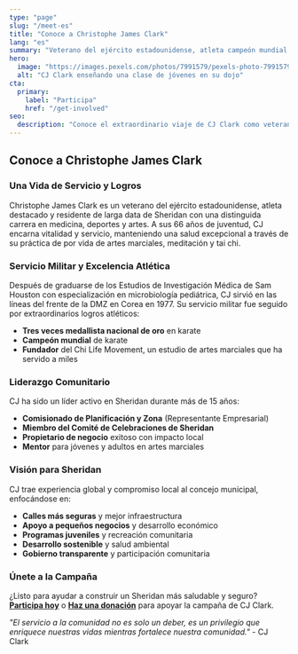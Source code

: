 ```yaml
---
type: "page"
slug: "/meet-es"
title: "Conoce a Christophe James Clark"
lang: "es"
summary: "Veterano del ejército estadounidense, atleta campeón mundial y líder comunitario dedicado."
hero:
  image: "https://images.pexels.com/photos/7991579/pexels-photo-7991579.jpeg"
  alt: "CJ Clark enseñando una clase de jóvenes en su dojo"
cta:
  primary:
    label: "Participa"
    href: "/get-involved"
seo:
  description: "Conoce el extraordinario viaje de CJ Clark como veterano del ejército estadounidense, atleta campeón mundial y líder comunitario dedicado de Sheridan."
---
```


## Conoce a Christophe James Clark

### Una Vida de Servicio y Logros

Christophe James Clark es un veterano del ejército estadounidense, atleta destacado y residente de larga data de Sheridan con una distinguida carrera en medicina, deportes y artes. A sus 66 años de juventud, CJ encarna vitalidad y servicio, manteniendo una salud excepcional a través de su práctica de por vida de artes marciales, meditación y tai chi.

### Servicio Militar y Excelencia Atlética

Después de graduarse de los Estudios de Investigación Médica de Sam Houston con especialización en microbiología pediátrica, CJ sirvió en las líneas del frente de la DMZ en Corea en 1977. Su servicio militar fue seguido por extraordinarios logros atléticos:

- **Tres veces medallista nacional de oro** en karate
- **Campeón mundial** de karate
- **Fundador** del Chi Life Movement, un estudio de artes marciales que ha servido a miles

### Liderazgo Comunitario

CJ ha sido un líder activo en Sheridan durante más de 15 años:

- **Comisionado de Planificación y Zona** (Representante Empresarial)
- **Miembro del Comité de Celebraciones de Sheridan**
- **Propietario de negocio** exitoso con impacto local
- **Mentor** para jóvenes y adultos en artes marciales

### Visión para Sheridan

CJ trae experiencia global y compromiso local al concejo municipal, enfocándose en:

- **Calles más seguras** y mejor infraestructura
- **Apoyo a pequeños negocios** y desarrollo económico
- **Programas juveniles** y recreación comunitaria
- **Desarrollo sostenible** y salud ambiental
- **Gobierno transparente** y participación comunitaria

### Únete a la Campaña

¿Listo para ayudar a construir un Sheridan más saludable y seguro? **[Participa hoy](/get-involved)** o **[Haz una donación](/donate)** para apoyar la campaña de CJ Clark.

*"El servicio a la comunidad no es solo un deber, es un privilegio que enriquece nuestras vidas mientras fortalece nuestra comunidad."* - CJ Clark
